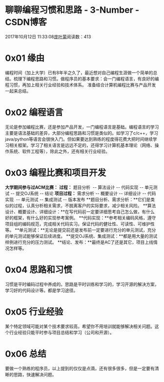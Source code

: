 
# 聊聊编程习惯和思路 - 3-Number - CSDN博客


2017年10月12日 11:33:08[庞叶蒙](https://me.csdn.net/pangyemeng)阅读数：413


# 0x01 缘由
编程时间（加上大学）已有8年半之久了，最近想对自己编程生涯做一个简单的总结。梳理下编程思路和习惯。做程序员的基本要求：会一门编程语言，有良好的编程习惯，再加上相关行业经验和技术体系。
准备结合计算机编程比赛与产品开发一起来总结。
# 0x02 编程语言
无论是参加编程比赛，还是参加产品开发，一门编程语言是基础。编程语言的学习主要是语法基础的差异，大部分编程思路和习惯是类似的。如学习了c/c++，学习java/python等语言会很快入门。但如果要达到熟练的程度得花费大把时间继续学习相关框架。学习了相关语言是远远不足的，还得学习计算机基本理论（网络、操作系统、软件工程等），除此之外，还有相关行业经验。
# 0x03 编程比赛和项目开发
**大学期间参与过ACM比赛：**
**过程：**
题目分析  -- 算法设计 -- 代码实现 -- 单元测试 -- 提交OJ系统 -- 结论
**项目过程：**
需求分析 -- 概要设计 -- 详细设计 -- 代码实现  -- 单元测试 -- 集成测试 -- 版本发布
**题目分析、需求分析：**它们是类似的过程，认真分析相关需求，不脱离客户的实际要求，减少相关风险。
**算法设计、概要设计、详细设计：**在写代码前一定要详细思考自己怎么做，有什么好的框架，有什么好的实现参考案例。
**代码实现：**参考相关编码风格，遵守项目组的编码规范，完成相关代码实习。保证代码的健壮性、可读性、可维护性等。
**单元测试：**无论是提交前还是发布前一定要进行充分的单元测试，充分的单元测试能够保证后续进度。
**提交OJ系统、集成测试：**都是用大量的测试样例进行充分的压力测试。
**结论、发布：**最终是AC了还是其它，项目上线情况怎样等。
# 0x04 思路和习惯
习惯是平时编码过程中养成的。思路是平时训练和学习的，学习开源的解决方案，学习好的代码设计等。都是学习途径。
# 0x05 行业经验
某个特定领域可能对某个技术要求较高，希望你不用培训就能够解决相关问题。这个行业经验只能平时参与项目总结和学习（公司和开源）。
# 0x06 总结
要做一个熟练的程序员，以上提到的仅仅是点滴，还有很多很多，但是一定要有清晰的思路，快速解决问题。

